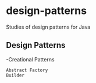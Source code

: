 # design-patterns
Studies of design patterns for Java

## Design Patterns

-Creational Patterns

	Abstract Factory
	Builder